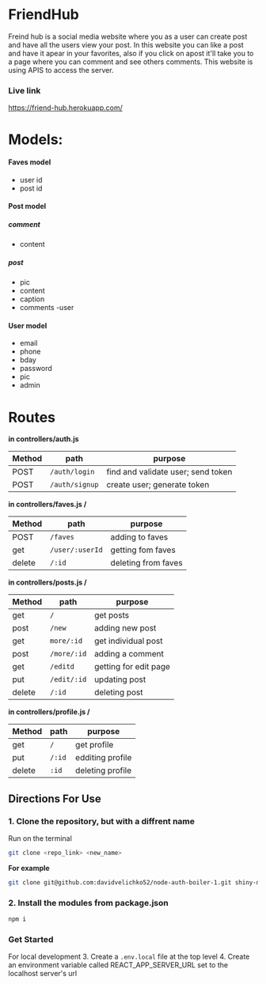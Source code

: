 # FriendHub
Freind hub is a social media website where you as a user can create post and have all the users view your post. In this website you can like a post and have it apear in your favorites, also if you click on apost it'll take you to a page where you can comment and see others comments. This website is using APIS to access the server.

### Live link
https://friend-hub.herokuapp.com/

# Models:
#### Faves model
- user id
- post id

#### Post model 
##### comment
- content
##### post
- pic
- content 
- caption 
- comments
-user

#### User model
- email 
- phone
- bday
- password
- pic
- admin

# Routes 

**in controllers/auth.js**

| Method | path | purpose |
| ----| ------------------------- | --------------- |
| POST  | `/auth/login` | find and validate user; send token |
| POST  | `/auth/signup` | create user; generate token |



**in controllers/faves.js /**

| Method | path | purpose |
| ----| ------------------------- | --------------- |
| POST  | `/faves` | adding to faves |
| get  | `/user/:userId` | getting fom faves |
| delete  | `/:id` | deleting from faves |


**in controllers/posts.js /**

| Method | path | purpose |
| ----| ------------------------- | --------------- |
| get  | `/` | get posts |
| post  | `/new` | adding new post |
| get  | `more/:id` | get individual post |
| post  | `/more/:id` | adding a comment |
| get | `/editd` | getting for edit page |
| put | `/edit/:id` | updating post |
| delete | `/:id` | deleting post |

**in controllers/profile.js /**

| Method | path | purpose |
| ----| ------------------------- | --------------- |
| get  | `/` | get profile |
| put  | `/:id` | edditing profile  |
| delete  | `:id` | deleting profile |

## Directions For Use

### 1. Clone the repository, but with a diffrent name

Run on the terminal

```sh
git clone <repo_link> <new_name>
```
**For example**

```sh
git clone git@github.com:davidvelichko52/node-auth-boiler-1.git shiny-new-project
```

### 2. Install the modules from package.json

```sh
npm i
```

### Get Started

For local development
3. Create a `.env.local` file at the top level 
4. Create an environment variable called REACT_APP_SERVER_URL set to the localhost server's url

